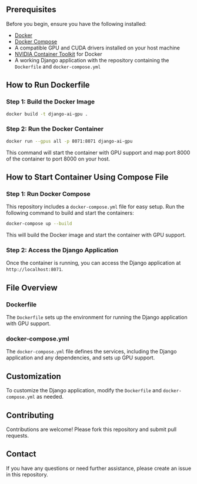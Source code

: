 ## Prerequisites
Before you begin, ensure you have the following installed:

- [Docker](https://docs.docker.com/get-docker/)
- [Docker Compose](https://docs.docker.com/compose/install/)
- A compatible GPU and CUDA drivers installed on your host machine
- [NVIDIA Container Toolkit](https://docs.nvidia.com/datacenter/cloud-native/container-toolkit/install-guide.html) for Docker
- A working Django application with the repository containing the `Dockerfile` and `docker-compose.yml`

## How to Run Dockerfile

### Step 1: Build the Docker Image

```bash
docker build -t django-ai-gpu .
```

### Step 2: Run the Docker Container

```bash
docker run --gpus all -p 8071:8071 django-ai-gpu
```
This command will start the container with GPU support and map port 8000 of the container to port 8000 on your host.

## How to Start Container Using Compose File

### Step 1: Run Docker Compose

This repository includes a `docker-compose.yml` file for easy setup. Run the following command to build and start the containers:

```bash
docker-compose up --build
```

This will build the Docker image and start the container with GPU support.

### Step 2: Access the Django Application

Once the container is running, you can access the Django application at `http://localhost:8071`.


## File Overview

### Dockerfile

The `Dockerfile` sets up the environment for running the Django application with GPU support.

### docker-compose.yml

The `docker-compose.yml` file defines the services, including the Django application and any dependencies, and sets up GPU support.

## Customization

To customize the Django application, modify the `Dockerfile` and `docker-compose.yml` as needed.

## Contributing

Contributions are welcome! Please fork this repository and submit pull requests.

## Contact
If you have any questions or need further assistance, please create an issue in this repository.
